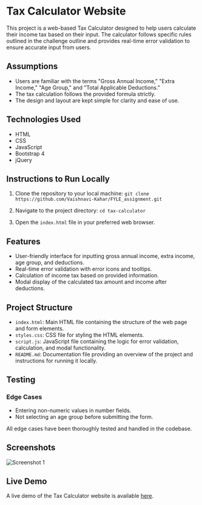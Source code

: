 # Tax Calculator Website

This project is a web-based Tax Calculator designed to help users calculate their income tax based on their input. The calculator follows specific rules outlined in the challenge outline and provides real-time error validation to ensure accurate input from users.

## Assumptions

- Users are familiar with the terms "Gross Annual Income," "Extra Income," "Age Group," and "Total Applicable Deductions."
- The tax calculation follows the provided formula strictly.
- The design and layout are kept simple for clarity and ease of use.

## Technologies Used

- HTML
- CSS
- JavaScript
- Bootstrap 4
- jQuery

## Instructions to Run Locally

1. Clone the repository to your local machine: ```git clone https://github.com/Vaishnavi-Kahar/FYLE_assignment.git```

2. Navigate to the project directory: ```cd tax-calculator```

3. Open the `index.html` file in your preferred web browser.

## Features

- User-friendly interface for inputting gross annual income, extra income, age group, and deductions.
- Real-time error validation with error icons and tooltips.
- Calculation of income tax based on provided information.
- Modal display of the calculated tax amount and income after deductions.

## Project Structure

- `index.html`: Main HTML file containing the structure of the web page and form elements.
- `styles.css`: CSS file for styling the HTML elements.
- `script.js`: JavaScript file containing the logic for error validation, calculation, and modal functionality.
- `README.md`: Documentation file providing an overview of the project and instructions for running it locally.

## Testing

### Edge Cases

- Entering non-numeric values in number fields.
- Not selecting an age group before submitting the form.

All edge cases have been thoroughly tested and handled in the codebase.

## Screenshots
![Screenshot 1](path/to/screenshot1.png)


## Live Demo

A live demo of the Tax Calculator website is available [here](#).


